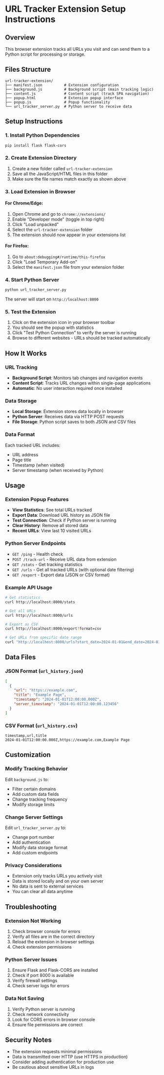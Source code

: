 # URL Tracker Extension Setup Instructions

## Overview
This browser extension tracks all URLs you visit and can send them to a Python script for processing or storage.

## Files Structure
```
url-tracker-extension/
├── manifest.json          # Extension configuration
├── background.js          # Background script (main tracking logic)
├── content.js             # Content script (track SPA navigation)
├── popup.html             # Extension popup interface
├── popup.js               # Popup functionality
└── url_tracker_server.py  # Python server to receive data
```

## Setup Instructions

### 1. Install Python Dependencies
```bash
pip install flask flask-cors
```

### 2. Create Extension Directory
1. Create a new folder called `url-tracker-extension`
2. Save all the JavaScript/HTML files in this folder
3. Make sure the file names match exactly as shown above

### 3. Load Extension in Browser

#### For Chrome/Edge:
1. Open Chrome and go to `chrome://extensions/`
2. Enable "Developer mode" (toggle in top right)
3. Click "Load unpacked"
4. Select the `url-tracker-extension` folder
5. The extension should now appear in your extensions list

#### For Firefox:
1. Go to `about:debugging#/runtime/this-firefox`
2. Click "Load Temporary Add-on"
3. Select the `manifest.json` file from your extension folder

### 4. Start Python Server
```bash
python url_tracker_server.py
```

The server will start on `http://localhost:8000`

### 5. Test the Extension
1. Click on the extension icon in your browser toolbar
2. You should see the popup with statistics
3. Click "Test Python Connection" to verify the server is running
4. Browse to different websites - URLs should be tracked automatically

## How It Works

### URL Tracking
- **Background Script**: Monitors tab changes and navigation events
- **Content Script**: Tracks URL changes within single-page applications
- **Automatic**: No user interaction required once installed

### Data Storage
- **Local Storage**: Extension stores data locally in browser
- **Python Server**: Receives data via HTTP POST requests
- **File Storage**: Python script saves to both JSON and CSV files

### Data Format
Each tracked URL includes:
- URL address
- Page title
- Timestamp (when visited)
- Server timestamp (when received by Python)

## Usage

### Extension Popup Features
- **View Statistics**: See total URLs tracked
- **Export Data**: Download URL history as JSON file
- **Test Connection**: Check if Python server is running
- **Clear History**: Remove all stored data
- **Recent URLs**: View last 10 visited URLs

### Python Server Endpoints
- `GET /ping` - Health check
- `POST /track-url` - Receive URL data from extension
- `GET /stats` - Get tracking statistics
- `GET /urls` - Get all tracked URLs (with optional date filtering)
- `GET /export` - Export data (JSON or CSV format)

### Example API Usage
```bash
# Get statistics
curl http://localhost:8000/stats

# Get all URLs
curl http://localhost:8000/urls

# Export as CSV
curl http://localhost:8000/export?format=csv

# Get URLs from specific date range
curl "http://localhost:8000/urls?start_date=2024-01-01&end_date=2024-01-31"
```

## Data Files

### JSON Format (`url_history.json`)
```json
[
  {
    "url": "https://example.com",
    "title": "Example Page",
    "timestamp": "2024-01-01T12:00:00.000Z",
    "server_timestamp": "2024-01-01T12:00:00.123456"
  }
]
```

### CSV Format (`url_history.csv`)
```csv
timestamp,url,title
2024-01-01T12:00:00.000Z,https://example.com,Example Page
```

## Customization

### Modify Tracking Behavior
Edit `background.js` to:
- Filter certain domains
- Add custom data fields
- Change tracking frequency
- Modify storage limits

### Change Server Settings
Edit `url_tracker_server.py` to:
- Change port number
- Add authentication
- Modify data storage format
- Add custom endpoints

### Privacy Considerations
- Extension only tracks URLs you actively visit
- Data is stored locally and on your own server
- No data is sent to external services
- You can clear all data anytime

## Troubleshooting

### Extension Not Working
1. Check browser console for errors
2. Verify all files are in the correct directory
3. Reload the extension in browser settings
4. Check extension permissions

### Python Server Issues
1. Ensure Flask and Flask-CORS are installed
2. Check if port 8000 is available
3. Verify firewall settings
4. Check server logs for errors

### Data Not Saving
1. Verify Python server is running
2. Check network connectivity
3. Look for CORS errors in browser console
4. Ensure file permissions are correct

## Security Notes
- The extension requests minimal permissions
- Data is transmitted over HTTP (use HTTPS in production)
- Consider adding authentication for production use
- Be cautious about sensitive URLs in logs